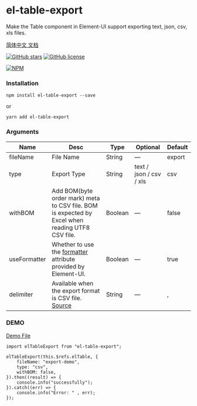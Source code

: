 # el-table-export
Make the Table component in Element-UI support exporting text, json, csv, xls files.

[简体中文 文档](./README.ZH_CN.MD)

[![GitHub stars](https://img.shields.io/github/stars/tuanzisama/elTableExport)](https://github.com/tuanzisama/elTableExport/stargazers)
[![GitHub license](https://img.shields.io/github/license/tuanzisama/elTableExport)](https://github.com/tuanzisama/elTableExport/blob/master/LICENSE)

[![NPM](https://nodei.co/npm/el-table-export.png)](https://nodei.co/npm/el-table-export/)

### Installation

``` 
npm install el-table-export --save
```

or

``` 
yarn add el-table-export
```

### Arguments

| Name | Desc | Type | Optional | Default |
| ------ | ------ | ------ | ------ | ------ |
| fileName | File Name | String | — |  export | 
| type | Export Type | String |  text / json / csv / xls | csv | 
| withBOM | Add BOM(byte order mark) meta to CSV file. BOM is expected by Excel when reading UTF8 CSV file. | Boolean | — | false | 
| useFormatter | Whether to use the [formatter](https://element.eleme.cn/#/zh-CN/component/table#table-column-attributes) attribute provided by Element-UI. | Boolean | — | true | 
| delimiter | Available when the export format is CSV file. [Source](https://github.com/zheeeng/export-from-json/blob/master/src/exportFromJSON.ts#L26)| String | — | , | 

### DEMO


[Demo File](./example/demo.vue)

``` 
import elTableExport from "el-table-export";

elTableExport(this.$refs.elTable, {
    fileName: "export-demo",
    type: "csv",
    withBOM: false,
}).then((result) => {
    console.info("successfully");
}).catch((err) => {
    console.info("Error: " , err);
});
```